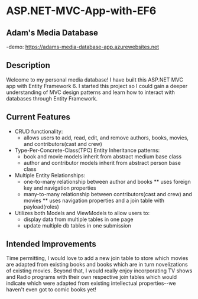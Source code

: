 # ASP.NET-MVC-App-with-EF6

  ## Adam's Media Database
   -demo: https://adams-media-database-app.azurewebsites.net
 
  ## Description
  Welcome to my personal media database! I have built this ASP.NET MVC app with Entity Framework 6. I started this project so I could gain a deeper understanding of MVC design patterns 
  and learn how to interact with databases through Entity Framework. 
  
  ## Current Features
  * CRUD functionality:
     * allows users to add, read, edit, and remove authors, books, movies, and contributors(cast and crew)
  * Type-Per-Concrete-Class(TPC) Entity Inheritance patterns:
     * book and movie models inherit from abstract medium base class
     * author and contributor models inherit from abstract person base class
  * Multiple Entity Relationships:
     * one-to-many relationship between author and books
        ** uses foreign key and navigation properties
     * many-to-many relationship between contributors(cast and crew) and movies 
        ** uses navigation properties and a join table with payload(roles)
  * Utilizes both Models and ViewModels to allow users to:
     * display data from multiple tables in one page
     * update multiple db tables in one submission

## Intended Improvements
Time permitting, I would love to add a new join table to store which movies are adapted from existing books and books which are in turn novelizations of existing movies. Beyond that, I would really enjoy incorporating TV shows and Radio programs with their own respective join tables which would indicate which were adapted from existing intellectual properties--we haven't even got to comic books yet! 
